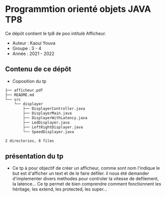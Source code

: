 # Programmtion orienté objets JAVA TP8

Ce dépôt contient le tp8 de poo intitulé Afficheur.
* Auteur : Kaoui Youva
* Groupe : 3 - 4
* Année : 2021 - 2022


## Contenu de ce dépôt

-   Coposition du tp
```bash
├── afficheur.pdf
├── README.md
└── src
    └── displayer
        ├── DisplayerController.java
        ├── DisplayerMain.java
        ├── DisplayerWithLatency.java
        ├── LedDisplayer.java
        ├── LeftRightDisplayer.java
        └── SpeedDisplayer.java

2 directories, 8 files
```

## présentation du tp
-   Ce tp à pour objectif de créer un afficheur, comme sont nom l'indique le but est d'afficher un text et de le faire défiler. il nous été demander d'implementer divers methodes pour controler la vitesse de defilement, la latence...
Ce tp permet de bien comprendre comment fonctionnent les héritage, les extend, les protected, les super...




